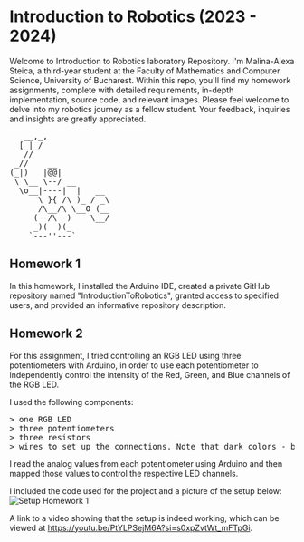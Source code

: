 # Introduction to Robotics (2023 - 2024)
Welcome to Introduction to Robotics laboratory Repository. I'm Malina-Alexa Steica, a third-year student at the Faculty of Mathematics and Computer Science, University of Bucharest. Within this repo, you'll find my homework assignments, complete with detailed requirements, in-depth implementation, source code, and relevant images. Please feel welcome to delve into my robotics journey as a fellow student. Your feedback, inquiries and insights are greatly appreciated.

<pre>
   __,_,
  [_|_/ 
   //
 _//    __
(_|)   |@@|
 \ \__ \--/ __
  \o__|----|  |   __
      \ }{ /\ )_ / _\
      /\__/\ \__O (__
     (--/\--)    \__/
     _)(  )(_
    `---''---`
</pre>
   
## Homework 1
In this homework, I installed the Arduino IDE, created a private GitHub repository named "IntroductionToRobotics", granted access to specified users, and provided an informative repository description.

## Homework 2
For this assignment, I tried controlling an RGB LED using three potentiometers with Arduino, in order to use each potentiometer to independently control the intensity of the Red, Green, and Blue channels of the RGB LED.

I used the following components: 
<pre>
> one RGB LED
> three potentiometers
> three resistors 
> wires to set up the connections. Note that dark colors - blue and black - were used for minus and bright colors - red and yellow mostly - for plus.
</pre>

I read the analog values from each potentiometer using Arduino and then mapped those values to control the respective LED channels.

I included the code used for the project and a picture of the setup below: 
![Setup Homework 1](https://github.com/malinaalexa/IntroductionToRobotics/assets/104028370/51d724ed-13fb-4ef1-9c93-123c39966926)

A link to a video showing that the setup is indeed working, which can be viewed at https://youtu.be/PtYLPSejM6A?si=s0xpZvtWt_mFTpGi.
